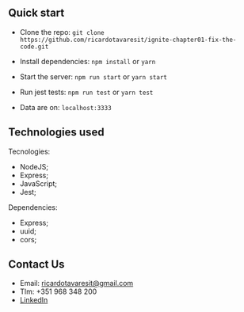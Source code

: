 ## Quick start

- Clone the repo: `git clone https://github.com/ricardotavaresit/ignite-chapter01-fix-the-code.git`

- Install dependencies: `npm install` or `yarn`

- Start the server: `npm run start` or `yarn start`

- Run jest tests: `npm run test` or `yarn test`

- Data are on: `localhost:3333`

## Technologies used

Tecnologies:
- NodeJS;
- Express;
- JavaScript;
- Jest;

Dependencies:
- Express;
- uuid;
- cors;

## Contact Us

- Email: ricardotavaresit@gmail.com
- Tlm: +351 968 348 200
- [LinkedIn](https://www.linkedin.com/in/ricardotavaresit/)
